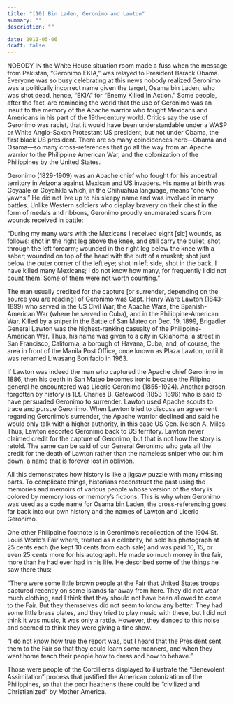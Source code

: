 ```yaml
---
title: "[10] Bin Laden, Geronimo and Lawton"
summary: ""
description: ""

date: 2011-05-06
draft: false
---
```


NOBODY IN the White House situation room made a fuss when the message from Pakistan, “Geronimo EKIA,” was relayed to President Barack Obama. Everyone was so busy celebrating at this news nobody realized Geronimo was a politically incorrect name given the target, Osama bin Laden, who was shot dead, hence, “EKIA” for “Enemy Killed In Action.” Some people, after the fact, are reminding the world that the use of Geronimo was an insult to the memory of the Apache warrior who fought Mexicans and Americans in his part of the 19th-century world. Critics say the use of Geronimo was racist, that it would have been understandable under a WASP or White Anglo-Saxon Protestant US president, but not under Obama, the first black US president. There are so many coincidences here—Obama and Osama—so many cross-references that go all the way from an Apache warrior to the Philippine American War, and the colonization of the Philippines by the United States.

Geronimo (1829-1909) was an Apache chief who fought for his ancestral territory in Arizona against Mexican and US invaders. His name at birth was Goyaale or Goyahkla which, in the Chihuahua language, means “one who yawns.” He did not live up to his sleepy name and was involved in many battles. Unlike Western soldiers who display bravery on their chest in the form of medals and ribbons, Geronimo proudly enumerated scars from wounds received in battle:

“During my many wars with the Mexicans I received eight [sic] wounds, as follows: shot in the right leg above the knee, and still carry the bullet; shot through the left forearm; wounded in the right leg below the knee with a saber; wounded on top of the head with the butt of a musket; shot just below the outer corner of the left eye; shot in left side, shot in the back. I have killed many Mexicans; I do not know how many, for frequently I did not count them. Some of them were not worth counting.”

The man usually credited for the capture [or surrender, depending on the source you are reading] of Geronimo was Capt. Henry Ware Lawton (1843-1899) who served in the US Civil War, the Apache Wars, the Spanish-American War (where he served in Cuba), and in the Philippine-American War. Killed by a sniper in the Battle of San Mateo on Dec. 19, 1899, Brigadier General Lawton was the highest-ranking casualty of the Philippine-American War. Thus, his name was given to a city in Oklahoma; a street in San Francisco, California; a borough of Havana, Cuba; and, of course, the area in front of the Manila Post Office, once known as Plaza Lawton, until it was renamed Liwasang Bonifacio in 1963.

If Lawton was indeed the man who captured the Apache chief Geronimo in 1886, then his death in San Mateo becomes ironic because the Filipino general he encountered was Licerio Geronimo (1855-1924). Another person forgotten by history is 1Lt. Charles B. Gatewood (1853-1896) who is said to have persuaded Geronimo to surrender. Lawton used Apache scouts to trace and pursue Geronimo. When Lawton tried to discuss an agreement regarding Geronimo’s surrender, the Apache warrior declined and said he would only talk with a higher authority, in this case US Gen. Nelson A. Miles. Thus, Lawton escorted Geronimo back to US territory. Lawton never claimed credit for the capture of Geronimo, but that is not how the story is retold. The same can be said of our General Geronimo who gets all the credit for the death of Lawton rather than the nameless sniper who cut him down, a name that is forever lost in oblivion.

All this demonstrates how history is like a jigsaw puzzle with many missing parts. To complicate things, historians reconstruct the past using the memories and memoirs of various people whose version of the story is colored by memory loss or memory’s fictions. This is why when Geronimo was used as a code name for Osama bin Laden, the cross-referencing goes far back into our own history and the names of Lawton and Licerio Geronimo.

One other Philippine footnote is in Geronimo’s recollection of the 1904 St. Louis World’s Fair where, treated as a celebrity, he sold his photograph at 25 cents each (he kept 10 cents from each sale) and was paid 10, 15, or even 25 cents more for his autograph. He made so much money in the fair, more than he had ever had in his life. He described some of the things he saw there thus:

“There were some little brown people at the Fair that United States troops captured recently on some islands far away from here. They did not wear much clothing, and I think that they should not have been allowed to come to the Fair. But they themselves did not seem to know any better. They had some little brass plates, and they tried to play music with these, but I did not think it was music, it was only a rattle. However, they danced to this noise and seemed to think they were giving a fine show.

“I do not know how true the report was, but I heard that the President sent them to the Fair so that they could learn some manners, and when they went home teach their people how to dress and how to behave.”

Those were people of the Cordilleras displayed to illustrate the “Benevolent Assimilation” process that justified the American colonization of the Philippines, so that the poor heathens there could be “civilized and Christianized” by Mother America.
